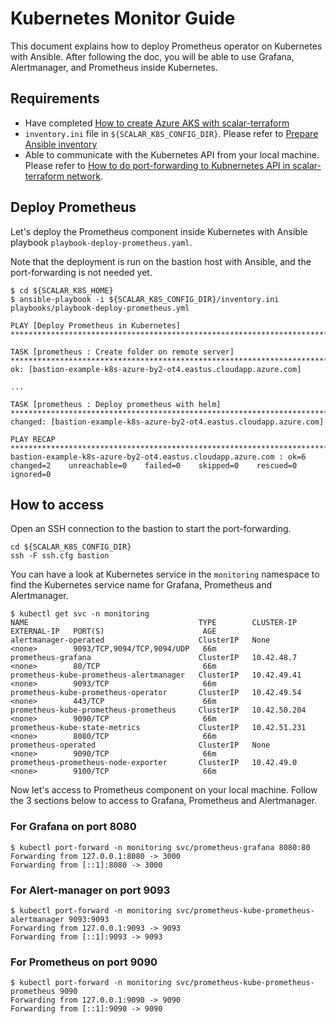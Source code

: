 # Kubernetes Monitor Guide

This document explains how to deploy Prometheus operator on Kubernetes with Ansible. After following the doc, you will be able to use Grafana, Alertmanager, and Prometheus inside Kubernetes.

## Requirements

* Have completed [How to create Azure AKS with scalar-terraform](https://github.com/scalar-labs/scalar-terraform/blob/master/docs/AKSScalarTerraformDeploymentGuide.md)
* `inventory.ini` file in `${SCALAR_K8S_CONFIG_DIR}`. Please refer to [Prepare Ansible inventory](./PrepareBastionTool.md#prepare-ansible-inventory)
* Able to communicate with the Kubernetes API from your local machine. Please refer to [How to do port-forwarding to Kubnernetes API in scalar-terraform network](./PortForwardingToK8sAPIInScalarTerraformNetwork.md).

## Deploy Prometheus

Let's deploy the Prometheus component inside Kubernetes with Ansible playbook `playbook-deploy-prometheus.yaml`.

Note that the deployment is run on the bastion host with Ansible, and the port-forwarding is not needed yet.

```console
$ cd ${SCALAR_K8S_HOME}
$ ansible-playbook -i ${SCALAR_K8S_CONFIG_DIR}/inventory.ini playbooks/playbook-deploy-prometheus.yml

PLAY [Deploy Prometheus in Kubernetes] ************************************************************************************************************************************************************************

TASK [prometheus : Create folder on remote server] ************************************************************************************************************************************************************
ok: [bastion-example-k8s-azure-by2-ot4.eastus.cloudapp.azure.com]

...

TASK [prometheus : Deploy prometheus with helm] ***************************************************************************************************************************************************************
changed: [bastion-example-k8s-azure-by2-ot4.eastus.cloudapp.azure.com]

PLAY RECAP ****************************************************************************************************************************************************************************************************
bastion-example-k8s-azure-by2-ot4.eastus.cloudapp.azure.com : ok=6    changed=2    unreachable=0    failed=0    skipped=0    rescued=0    ignored=0
```

## How to access

Open an SSH connection to the bastion to start the port-forwarding.

```console
cd ${SCALAR_K8S_CONFIG_DIR}
ssh -F ssh.cfg bastion
```

You can have a look at Kubernetes service in the `monitoring` namespace to find the Kubernetes service name for Grafana, Prometheus and Alertmanager.

```console
$ kubectl get svc -n monitoring
NAME                                      TYPE        CLUSTER-IP     EXTERNAL-IP   PORT(S)                      AGE
alertmanager-operated                     ClusterIP   None           <none>        9093/TCP,9094/TCP,9094/UDP   66m
prometheus-grafana                        ClusterIP   10.42.48.7     <none>        80/TCP                       66m
prometheus-kube-prometheus-alertmanager   ClusterIP   10.42.49.41    <none>        9093/TCP                     66m
prometheus-kube-prometheus-operator       ClusterIP   10.42.49.54    <none>        443/TCP                      66m
prometheus-kube-prometheus-prometheus     ClusterIP   10.42.50.204   <none>        9090/TCP                     66m
prometheus-kube-state-metrics             ClusterIP   10.42.51.231   <none>        8080/TCP                     66m
prometheus-operated                       ClusterIP   None           <none>        9090/TCP                     66m
prometheus-prometheus-node-exporter       ClusterIP   10.42.49.0     <none>        9100/TCP                     66m
```

Now let's access to Prometheus component on your local machine. Follow the 3 sections below to access to Grafana, Prometheus and Alertmanager.

### For Grafana on port 8080

```console
$ kubectl port-forward -n monitoring svc/prometheus-grafana 8080:80
Forwarding from 127.0.0.1:8080 -> 3000
Forwarding from [::1]:8080 -> 3000
```

### For Alert-manager on port 9093

```console
$ kubectl port-forward -n monitoring svc/prometheus-kube-prometheus-alertmanager 9093:9093
Forwarding from 127.0.0.1:9093 -> 9093
Forwarding from [::1]:9093 -> 9093
```

### For Prometheus on port 9090

```console
$ kubectl port-forward -n monitoring svc/prometheus-kube-prometheus-prometheus 9090
Forwarding from 127.0.0.1:9090 -> 9090
Forwarding from [::1]:9090 -> 9090
```
